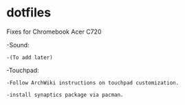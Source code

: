 # dotfiles

Fixes for Chromebook Acer C720 

  -Sound:
  
    -(To add later)
    
  -Touchpad:
  
    -Follow ArchWiki instructions on touchpad customization.
    
    -install synaptics package via pacman.

